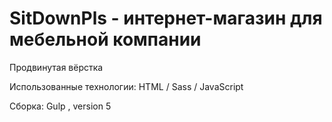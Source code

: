 # SitDownPls - интернет-магазин для мебельной компании

Продвинутая вёрстка

Использованные технологии: HTML / Sass / JavaScript

Сборка: Gulp , version 5

